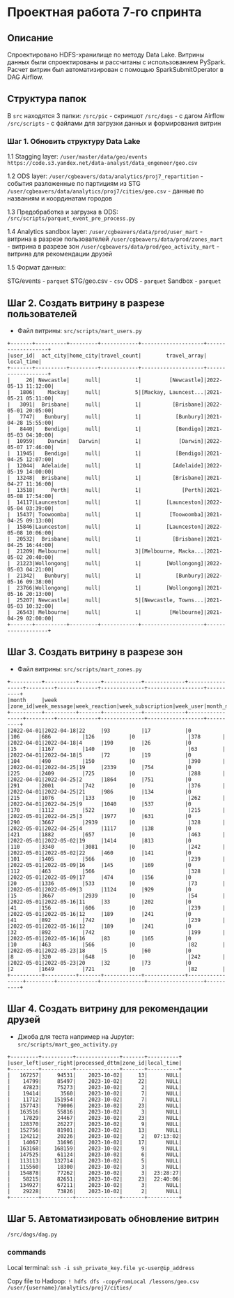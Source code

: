 # Проектная работа 7-го спринта

## Описание
Спроектировано HDFS-хранилище по методу Data Lake. 
Витрины данных были спроектированы и рассчитаны с использованием PySpark.
Расчет витрин был автоматизирован с помощью SparkSubmitOperator в DAG Airflow.

## Структура папок
В `src` находятся 3 папки:
    `/src/pic` - скриншот
    `/src/dags` - с дагом Airflow
    `/src/scripts` - с файлами для загрузки данных и формирования витрин

### Шаг 1. Обновить структуру Data Lake

1.1 Stagging layer:
    `/user/master/data/geo/events`
    `https://code.s3.yandex.net/data-analyst/data_engeneer/geo.csv`

1.2 ODS layer:
    `/user/cgbeavers/data/analytics/proj7_repartition`    - события разложенные по партициям из STG
    `/user/cgbeavers/data/analytics/proj7/cities/geo.csv` - данные по названиям и координатам городов 

1.3 Предобработка и загрузка в ODS:
    `/src/scripts/parquet_event_pre_process.py`

1.4 Analytics sandbox layer:
    `/user/cgbeavers/data/prod/user_mart`         - витрина в разрезе пользователей
    `/user/cgbeavers/data/prod/zones_mart`        - витрина в разрезе зон
    `/user/cgbeavers/data/prod/geo_activity_mart` - витрина для рекомендации друзей

1.5 Формат данных:

STG/events    - `parquet` 
STG/geo.csv   - `csv` 
ODS           - `parquet` 
Sandbox       - `parquet` 

## Шаг 2. Создать витрину в разрезе пользователей

- Файл витрины: `src/scripts/mart_users.py`
```
+-------+----------+---------+------------+--------------------+-------------------+
|user_id|  act_city|home_city|travel_count|        travel_array|         local_time|
+-------+----------+---------+------------+--------------------+-------------------+
|     26| Newcastle|     null|           1|         [Newcastle]|2022-05-13 11:12:00|
|   1806|    Mackay|     null|           5|[Mackay, Launcest...|2021-05-21 05:11:00|
|   3091|  Brisbane|     null|           1|          [Brisbane]|2022-05-01 20:05:00|
|   7747|   Bunbury|     null|           1|           [Bunbury]|2021-04-28 15:55:00|
|   8440|   Bendigo|     null|           1|           [Bendigo]|2021-05-03 04:10:00|
|  10959|    Darwin|   Darwin|           1|            [Darwin]|2022-05-07 17:46:00|
|  11945|   Bendigo|     null|           1|           [Bendigo]|2021-04-25 12:07:00|
|  12044|  Adelaide|     null|           1|          [Adelaide]|2022-05-19 14:00:00|
|  13248|  Brisbane|     null|           1|          [Brisbane]|2021-04-27 11:16:00|
|  13518|     Perth|     null|           1|             [Perth]|2021-05-08 17:54:00|
|  14117|Launceston|     null|           1|        [Launceston]|2022-05-04 03:39:00|
|  15437| Toowoomba|     null|           1|         [Toowoomba]|2021-04-25 09:13:00|
|  15846|Launceston|     null|           1|        [Launceston]|2022-05-08 10:06:00|
|  20532|  Brisbane|     null|           1|          [Brisbane]|2021-04-25 16:44:00|
|  21209| Melbourne|     null|           3|[Melbourne, Macka...|2021-05-02 20:40:00|
|  21223|Wollongong|     null|           1|        [Wollongong]|2022-05-03 04:21:00|
|  21342|   Bunbury|     null|           1|           [Bunbury]|2022-05-16 09:38:00|
|  23766|Wollongong|     null|           1|        [Wollongong]|2021-05-16 20:13:00|
|  25207| Newcastle|     null|           5|[Newcastle, Towns...|2021-05-03 10:32:00|
|  26543| Melbourne|     null|           1|         [Melbourne]|2021-04-29 02:00:00|
+-------+----------+---------+------------+--------------------+-------------------+
```
## Шаг 3. Создать витрину в разрезе зон

- Файл витрины: `src/scripts/mart_zones.py`
```
+----------+----------+-------+------------+-------------+-----------------+---------+-------------+--------------+------------------+----------+
|month     |week      |zone_id|week_message|week_reaction|week_subscription|week_user|month_message|month_reaction|month_subscription|month_user|
+----------+----------+-------+------------+-------------+-----------------+---------+-------------+--------------+------------------+----------+
|2022-04-01|2022-04-18|22     |93          |17           |0                |106      |686          |126           |0                 |378       |
|2022-04-01|2022-04-18|4      |190         |26           |0                |15       |1167         |140           |0                 |63        |
|2022-04-01|2022-04-18|5      |72          |19           |0                |104      |490          |150           |0                 |390       |
|2022-04-01|2022-04-25|19     |2339        |754          |0                |225      |2409         |725           |0                 |288       |
|2022-04-01|2022-04-25|2      |1864        |751          |0                |291      |2001         |742           |0                 |376       |
|2022-04-01|2022-04-25|21     |986         |134          |0                |215      |1076         |133           |0                 |262       |
|2022-04-01|2022-04-25|9      |1040        |537          |0                |170      |1112         |522           |0                 |215       |
|2022-05-01|2022-04-25|3      |1977        |631          |0                |290      |3667         |2939          |0                 |328       |
|2022-05-01|2022-04-25|4      |1117        |138          |0                |421      |1882         |657           |0                 |463       |
|2022-05-01|2022-05-02|19     |1414        |813          |0                |110      |3340         |3081          |0                 |242       |
|2022-05-01|2022-05-02|22     |460         |141          |0                |101      |1405         |566           |0                 |239       |
|2022-05-01|2022-05-09|16     |145         |169          |0                |112      |463          |566           |0                 |328       |
|2022-05-01|2022-05-09|17     |474         |156          |0                |20       |1336         |533           |0                 |73        |
|2022-05-01|2022-05-09|3      |1124        |929          |0                |15       |3667         |2939          |0                 |54        |
|2022-05-01|2022-05-16|11     |33          |202          |0                |41       |156          |606           |0                 |239       |
|2022-05-01|2022-05-16|12     |189         |241          |0                |41       |892          |742           |0                 |239       |
|2022-05-01|2022-05-16|12     |189         |241          |0                |32       |892          |742           |0                 |199       |
|2022-05-01|2022-05-16|16     |83          |165          |0                |10       |463          |566           |0                 |82        |
|2022-05-01|2022-05-23|18     |5           |60           |0                |8        |320          |648           |0                 |242       |
|2022-05-01|2022-05-23|20     |32          |73           |0                |2        |1649         |721           |0                 |82        |
+----------+----------+-------+------------+-------------+-----------------+---------+-------------+--------------+------------------+----------+
```
## Шаг 4. Создать витрину для рекомендации друзей

- Джоба для теста например на Jupyter: `src/scripts/mart_geo_activity.py`
```
+---------+----------+--------------+-------+----------+
|user_left|user_right|processed_dttm|zone_id|local_time|
+---------+----------+--------------+-------+----------+
|   167257|     94531|    2023-10-02|     13|      NULL|
|    14799|     85497|    2023-10-02|     22|      NULL|
|    47823|     75273|    2023-10-02|      2|      NULL|
|    19414|      3560|    2023-10-02|      7|      NULL|
|    11712|    151954|    2023-10-02|      7|      NULL|
|   157743|     79006|    2023-10-02|     23|      NULL|
|   163516|     55816|    2023-10-02|      3|      NULL|
|    17829|     24467|    2023-10-02|     23|      NULL|
|   128370|     26227|    2023-10-02|      9|      NULL|
|   152756|     81901|    2023-10-02|     13|      NULL|
|   124212|     20226|    2023-10-02|      2|  07:13:02|
|    14067|     31696|    2023-10-02|     17|      NULL|
|   163168|    168159|    2023-10-02|      9|      NULL|
|   147525|     61124|    2023-10-02|      6|      NULL|
|   113113|    132714|    2023-10-02|      5|      NULL|
|   115560|     18300|    2023-10-02|      3|      NULL|
|   154878|     77262|    2023-10-02|      3|  23:28:27|
|    58215|     82651|    2023-10-02|     23|  22:40:06|
|   134927|     67211|    2023-10-02|      3|      NULL|
|    29228|     73826|    2023-10-02|      2|      NULL|
+---------+----------+--------------+-------+----------+
```
## Шаг 5. Автоматизировать обновление витрин

  `/src/dags/dag.py`

### commands

Local terminal:
`ssh -i ssh_private_key.file yc-user@ip_address`

Copy file to Hadoop:
`! hdfs dfs -copyFromLocal /lessons/geo.csv /user/{username}/analytics/proj7/cities/`
